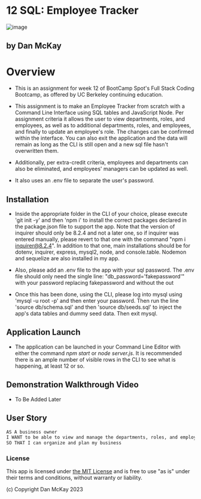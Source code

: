 # 12 SQL: Employee Tracker

![image](https://img.shields.io/badge/License-MIT-slateblue.svg)

## by Dan McKay

# Overview

* This is an assignment for week 12 of BootCamp Spot's Full Stack Coding Bootcamp, as offered by UC Berkeley continuing education.

* This assignment is to make an Employee Tracker from scratch with a Command Line Interface using SQL tables and JavaScript Node. Per assignment criteria it allows the user to view departments, roles, and employees, as well as to additional departments, roles, and employees, and finally to update an employee's role. The changes can be confirmed within the interface. You can also exit the application and the data will remain as long as the CLI is still open and a new sql file hasn't overwritten them.

* Additionally, per extra-credit criteria, employees and departments can also be eliminated, and employees' managers can be updated as well.

* It also uses an .env file to separate the user's password. 

## Installation

* Inside the appropriate folder in the CLI of your choice, please execute 'git init -y' and then 'npm i' to install the correct packages declared in the package.json file to support the app. Note that the version of inquirer should only be 8.2.4 and not a later one, so if inquirer was entered manually, please revert to that one with the command "npm i inquirer@8.2.4". In addition to that one, main installations should be for dotenv, inquirer, express, mysql2, node, and console.table. Nodemon and sequelize are also installed in my app.

* Also, please add an .env file to the app with your sql password. The .env file should only need the single line: "db_password='fakepassword'" with your password replacing fakepassword and without the out

* Once this has been done, using the CLI, please log into mysql using 'mysql -u root -p' and then enter your password. Then run the line 'source db/schema.sql' and then 'source db/seeds.sql' to inject the app's data tables and dummy seed data. Then exit mysql.

## Application Launch

* The application can be launched in your Command Line Editor with either the command _npm start_ or _node server.js_. It is recommended there is an ample number of visible rows in the CLI to see what is happening, at least 12 or so.

## Demonstration Walkthrough Video

* To Be Added Later

## User Story

```md
AS A business owner
I WANT to be able to view and manage the departments, roles, and employees in my company
SO THAT I can organize and plan my business
```

### License
This app is licensed under [the MIT License](https://choosealicense.com/licenses/mit/) and is free to use "as is" under their terms and conditions, without warranty or liability.

(c) Copyright Dan McKay 2023
